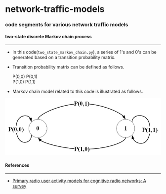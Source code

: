 # network-traffic-models

### code segments for various network traffic models

#### two-state discrete Markov chain process

------------

- In this code(`two_state_markov_chain.py`), a series of 1's and 0's can be generated based on a transition probability matrix.
- Transition probability matrix can be defined as follows. 

    P(0,0)				P(0,1)<br>
    P(1,0)				P(1,1)

- Markov chain model related to this code is illustrated as follows.
<img src = "two_state_markov.png">

#### References

------------

- [Primary radio user activity models for cognitive radio networks: A survey](https://www.sciencedirect.com/science/article/pii/S1084804514000848 "Primary radio user activity models for cognitive radio networks: A survey")
